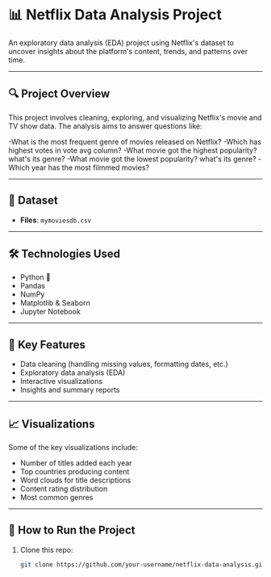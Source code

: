 # 📊 Netflix Data Analysis Project

An exploratory data analysis (EDA) project using Netflix's dataset to uncover insights about the platform's content, trends, and patterns over time.

---

## 🔍 Project Overview

This project involves cleaning, exploring, and visualizing Netflix's movie and TV show data. The analysis aims to answer questions like:

-What is the most frequent genre of movies released on Netflix?
-Which has highest votes in vote avg column?
-What movie got the highest popularity? what's its genre?
-What movie got the lowest popularity? what's its genre?
-Which year has the most filmmed movies?



---

## 📁 Dataset

- **Files**: `mymoviesdb.csv`

---

## 🛠️ Technologies Used

- Python 🐍
- Pandas
- NumPy
- Matplotlib & Seaborn
- Jupyter Notebook

---

## 📌 Key Features

- Data cleaning (handling missing values, formatting dates, etc.)
- Exploratory data analysis (EDA)
- Interactive visualizations
- Insights and summary reports

---

## 📈 Visualizations

Some of the key visualizations include:

- Number of titles added each year
- Top countries producing content
- Word clouds for title descriptions
- Content rating distribution
- Most common genres

---

## 🧪 How to Run the Project

1. Clone this repo:
   ```bash
   git clone https://github.com/your-username/netflix-data-analysis.git

